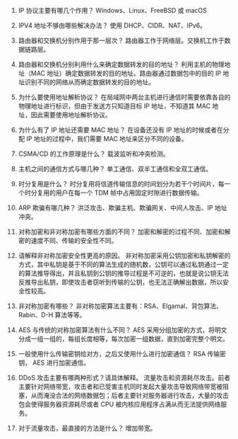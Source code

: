1. IP 协议主要有哪几个作用？
   Windows、Linux、FreeBSD 或 macOS

2. IPV4 地址不够由哪些解决办法？
   使用 DHCP、CIDR、NAT、IPv6。

3. 路由器和交换机分别作用于那一层次？
   路由器工作于网络层。交换机工作于数据链路层。

4. 路由器和交换机分别利用什么来确定数据转发的目的地址？
   利用主机的物理地址（MAC 地址）确定数据转发的目的地址。路由器通过数据包中的目的 IP 地址识别不同的网络从而确定数据转发的目的地址。

5. 为什么要使用地址解析协议？
   在局域网中两台主机进行通信时需要依靠各自的物理地址进行标识，但由于发送方只知道目标 IP 地址，不知道其 MAC 地址，因此需要使用地址解析协议。

6. 为什么有了 IP 地址还需要 MAC 地址？
   在设备还没有 IP 地址的时候或者在分配 IP 地址的过程中，我们需要 MAC 地址来区分不同的设备。

7. CSMA/CD 的工作原理是什么？
   载波监听和冲突检测。

8. 主机之间的通信方式与哪几种？
   单工通信、双半工通信和全双工通信。

9. 时分复用是什么？
   时分复用将信道传输信息的时间划分为若干个时间片，每一个时分复用的用户在每一个 TDM 帧中占用固定时隙进行数据传输。

10. ARP 欺骗有哪几种？
    洪泛攻击、欺骗主机、欺骗网关、中间人攻击、IP 地址冲突。

11. 对称加密和非对称加密有哪些方面的不同？
    加密和解密的过程不同、加密和解密的速度不同、传输的安全性不同。

12. 请解释非对称加密安全性更高的原因。
    非对称加密采用公钥加密和私钥解密的方式，其中私钥是基于不同的算法生成的随机数，公钥可以通过私钥通过一定的算法推导得出，并且私钥到公钥的推导过程是不可逆的，也就是说公钥无法反推导出私钥，即使攻击者窃听到传输的公钥，也无法正确解出数据，所以安全性较高。

13. 非对称加密有哪些？
    非对称加密算法主要有：RSA、Elgamal、背包算法、Rabin、D-H 算法等等。

14. AES 与传统的对称加密算法有什么不同？
    AES 采用分组加密的方式，将明文分成一组一组的，每组长度相等，每次加密一组数据，直到加密完整个明文。

15. 一般使用什么传输密钥给对方，之后又使用什么进行加密通信？
    RSA 传输密钥， AES 进行加密通信。

16. DDoS 攻击主要有哪两种形式？请具体解释。
    流量攻击和资源耗尽攻击。前者主要针对网络带宽，攻击者和已受害主机同时发起大量攻击导致网络带宽被阻塞，从而淹没合法的网络数据包；后者主要针对服务器进行攻击，大量的攻击包会使得服务器资源耗尽或者 CPU 被内核应用程序占满从而无法提供网络服务。

17. 对于流量攻击，最直接的方法是什么？
    增加带宽。

